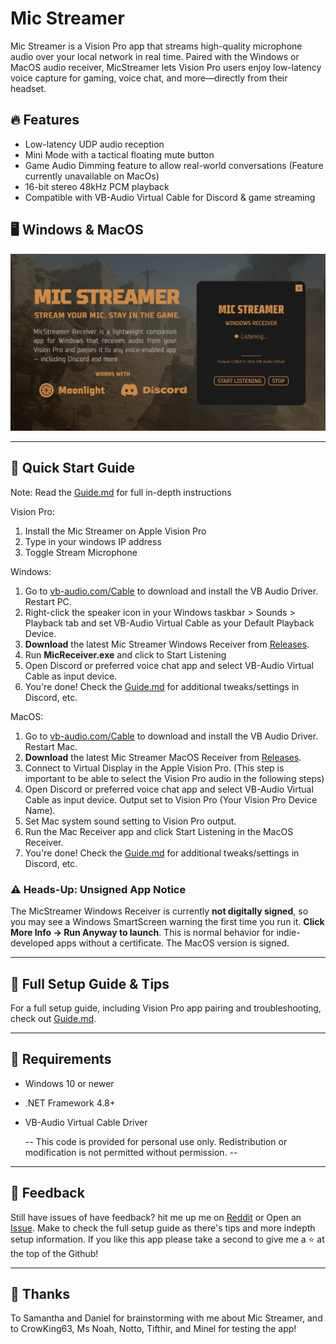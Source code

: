 # Mic Streamer
Mic Streamer is a Vision Pro app that streams high-quality microphone audio over your local network in real time. Paired with the Windows or MacOS audio receiver, MicStreamer lets Vision Pro users enjoy low-latency voice capture for gaming, voice chat, and more—directly from their headset.



## 🔥 Features
- Low-latency UDP audio reception
- Mini Mode with a tactical floating mute button
- Game Audio Dimming feature to allow real-world conversations (Feature currently unavailable on MacOs)
- 16-bit stereo 48kHz PCM playback
- Compatible with VB-Audio Virtual Cable for Discord & game streaming

## 🖥️ Windows & MacOS 

![MicStreamer Windows](https://github.com/NeoVectorX/MicStreamer/blob/main/Micstreamer-Windows.jpg)

---

## 🚀 Quick Start Guide

Note: Read the [Guide.md](Guide.md) for full in-depth instructions

Vision Pro: 

1. Install the Mic Streamer on Apple Vision Pro
2. Type in your windows IP address
3. Toggle Stream Microphone

Windows: 
1. Go to [vb-audio.com/Cable](https://vb-audio.com/Cable/) to download and install the VB Audio Driver. Restart PC.
2. Right-click the speaker icon in your Windows taskbar > Sounds > Playback tab and set VB-Audio Virtual Cable as your Default Playback Device.
3. **Download** the latest Mic Streamer Windows Receiver from [Releases](https://github.com/NeoVectorX/MicStreamer/releases).
4. Run **MicReceiver.exe** and click to Start Listening
5. Open Discord or preferred voice chat app and select VB-Audio Virtual Cable as input device. 
6. You're done! Check the [Guide.md](Guide.md) for additional tweaks/settings in Discord, etc.

MacOS:
1. Go to [vb-audio.com/Cable](https://vb-audio.com/Cable/) to download and install the VB Audio Driver. Restart Mac.
2. **Download** the latest Mic Streamer MacOS Receiver from [Releases](https://github.com/NeoVectorX/MicStreamer/releases).
3. Connect to Virtual Display in the Apple Vision Pro. (This step is important to be able to select the Vision Pro audio in the following steps)
5. Open Discord or preferred voice chat app and select VB-Audio Virtual Cable as input device. Output set to Vision Pro (Your Vision Pro Device Name). 
6. Set Mac system sound setting to Vision Pro output. 
7. Run the Mac Receiver app and click Start Listening in the MacOS Receiver.
8. You're done! Check the [Guide.md](Guide.md) for additional tweaks/settings in Discord, etc.

### ⚠️ Heads-Up: Unsigned App Notice

The MicStreamer Windows Receiver is currently **not digitally signed**, so you may see a Windows SmartScreen warning the first time you run it.  **Click More Info -> Run Anyway to launch**. This is normal behavior for indie-developed apps without a certificate. The MacOS version is signed. 

---



## 📖 Full Setup Guide & Tips

For a full setup guide, including Vision Pro app pairing and troubleshooting, check out [Guide.md](Guide.md).

---

## 🔧 Requirements
- Windows 10 or newer
- .NET Framework 4.8+
- VB-Audio Virtual Cable Driver

  -- This code is provided for personal use only. Redistribution or modification is not permitted without permission. --

---

## 💬 Feedback

Still have issues of have feedback? hit me up me on [Reddit](https://www.reddit.com/user/Kengine/) or Open an [Issue](https://github.com/NeoVectorX/MicStreamer/issues). Make to check the full setup guide as there's tips and more indepth setup information. If you like this app please take a second to give me a ⭐ at the top of the Github!

---

## 🙌 Thanks

To Samantha and Daniel for brainstorming with me about Mic Streamer, and to CrowKing63, Ms Noah, Notto, Tifthir, and Minel for testing the app!
